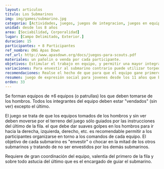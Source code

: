 ```yaml
---
layout: articulos
titulo: Los Submarinos
img: img/games/submarino.jpg
categoria: [Actividades, juegos, juegos de integracion, juegos en equipo]
unidad: desde los 8 años
area: [Sociabilidad, Corporalidad]
lugar: [Campo Delimitado, Exterior.]
duracion: 15
participantes: + 8 Participantes
ref_nombre: ONG Apas Down
ref_url: http://www.apasdown.org/docs/juegos-para-scouts.pdf
materiales: un pañolin o venda por cada participante.
objetivos: Estimular el trabajo en equipo, y permitir una mayor integración del mismo, conocimiento de las limitantes corporales personales.
variaciones: Para envestir al submarino contrario puede utilizar torpedos lanzando al primero de la fila contra el otro submarino. Otra variante es que el último de la fila grite las intrucciones haciendo que el equipo se tome de la cintura y no de los hombros 
recomendaciones: Realse el hecho de que para que el equipo gane primero es necesario que confien unos en otros.
resumen: juego de expresión social para jovenes desde los 11 años que busca desarrollar y estimular el trabajo en equipo y la integración del mismo.
orden: 33
---
```

Se forman equipos de ±6 equipos (o patrullas) los que deben tomarse de los hombros. Todos los integrantes del equipo deben estar "vendados" (sin ver) excepto el último.

El juego se trata de que los equipos tomados de los hombros y sin ver deben moverse por el terreno del juego sólo guiados por las instrucciones del último de la fila. el que debe dar suaves golpes en los hombros para ir hacia la derecha, izquierda, derecho, etc. es recomendable permitir a los participantes organizarse en torno a los comandos de cada equipo. El objetivo de cada submarino es "envestir" o chocar en la mitad de los otros submarinos y tratando de no ser envestidos por los demás submarinos.

Requiere de gran coordinación del equipo, valentía del primero de la fila y sobre todo astucia del último que es el encargado de guiar el submarino.
